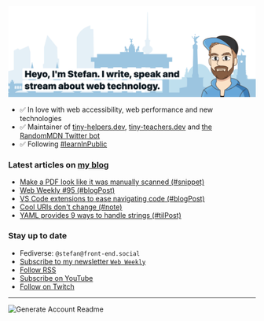 <img alt="Heyo, I'm Stefan. I write and speak about web technology." src="https://raw.githubusercontent.com/stefanjudis/stefanjudis/main/screenshot.png">

- ✅ In love with web accessibility, web performance and new technologies
- ✅ Maintainer of [tiny-helpers.dev](https://tiny-helpers.dev), [tiny-teachers.dev](https://tiny-teachers.dev/) and [the RandomMDN Twitter bot](https://twitter.com/randomMDN)
- ✅ Following [#learnInPublic](https://www.stefanjudis.com/today-i-learned/)
### Latest articles on [my blog](https://www.stefanjudis.com)

<!-- BLOG-POST-LIST:START -->
- [Make a PDF look like it was manually scanned &lpar;#snippet&rpar;](https://www.stefanjudis.com/snippets/make-a-pdf-look-like-it-was-manually-scanned/)
- [Web Weekly #95 &lpar;#blogPost&rpar;](https://www.stefanjudis.com/blog/web-weekly-95/)
- [VS Code extensions to ease navigating code &lpar;#blogPost&rpar;](https://www.stefanjudis.com/blog/vs-code-extensions-to-ease-navigating-code/)
- [Cool URIs don&#39;t change &lpar;#note&rpar;](https://www.stefanjudis.com/notes/cool-uris-dont-change/)
- [YAML provides 9 ways to handle strings &lpar;#tilPost&rpar;](https://www.stefanjudis.com/today-i-learned/yaml-provides-9-ways-to-handle-strings/)
<!-- BLOG-POST-LIST:END -->

### Stay up to date

- Fediverse: `@stefan@front-end.social`
- [Subscribe to my newsletter `Web Weekly`](https://webweekly.email/)
- [Follow RSS](https://www.stefanjudis.com/feeds/)
- [Subscribe on YouTube](https://youtube.com/c/stefanjudis)
- [Follow on Twitch](https://www.twitch.tv/stefanjudis)

---

![Generate Account Readme](https://github.com/stefanjudis/stefanjudis/workflows/Generate%20Account%20Readme/badge.svg)
